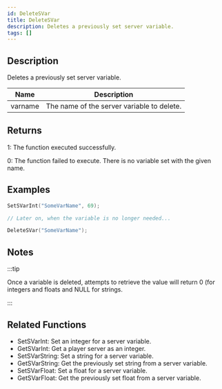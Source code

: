 ```yaml
---
id: DeleteSVar
title: DeleteSVar
description: Deletes a previously set server variable.
tags: []
---
```


## Description

Deletes a previously set server variable.

| Name    | Description                                |
| ------- | ------------------------------------------ |
| varname | The name of the server variable to delete. |

## Returns

1: The function executed successfully.

0: The function failed to execute. There is no variable set with the given name.

## Examples

```c
SetSVarInt("SomeVarName", 69);

// Later on, when the variable is no longer needed...

DeleteSVar("SomeVarName");
```

## Notes

:::tip

Once a variable is deleted, attempts to retrieve the value will return 0 (for integers and floats and NULL for strings.

:::

## Related Functions

- SetSVarInt: Set an integer for a server variable.
- GetSVarInt: Get a player server as an integer.
- SetSVarString: Set a string for a server variable.
- GetSVarString: Get the previously set string from a server variable.
- SetSVarFloat: Set a float for a server variable.
- GetSVarFloat: Get the previously set float from a server variable.
